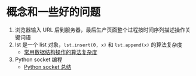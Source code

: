 # 概念和一些好的问题

1. 浏览器输入 URL 后到服务器，最后生产页面整个过程按时间序列描述操作关键词语
2. lst 是一个 list 对象，`lst.insert(0, x)` 和 `lst.append(x)` 的算法复杂度
    - [常用数据结构操作的算法复杂度](https://wiki.python.org/moin/TimeComplexity)
3. Python socket 编程
    - [Python socket 总结](https://gist.github.com/kevinkindom/108ffd675cb9253f8f71)
